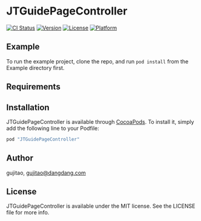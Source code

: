 # JTGuidePageController

[![CI Status](http://img.shields.io/travis/gujitao/JTGuidePageController.svg?style=flat)](https://travis-ci.org/gujitao/JTGuidePageController)
[![Version](https://img.shields.io/cocoapods/v/JTGuidePageController.svg?style=flat)](http://cocoapods.org/pods/JTGuidePageController)
[![License](https://img.shields.io/cocoapods/l/JTGuidePageController.svg?style=flat)](http://cocoapods.org/pods/JTGuidePageController)
[![Platform](https://img.shields.io/cocoapods/p/JTGuidePageController.svg?style=flat)](http://cocoapods.org/pods/JTGuidePageController)

## Example

To run the example project, clone the repo, and run `pod install` from the Example directory first.

## Requirements

## Installation

JTGuidePageController is available through [CocoaPods](http://cocoapods.org). To install
it, simply add the following line to your Podfile:

```ruby
pod "JTGuidePageController"
```

## Author

gujitao, gujitao@dangdang.com

## License

JTGuidePageController is available under the MIT license. See the LICENSE file for more info.
